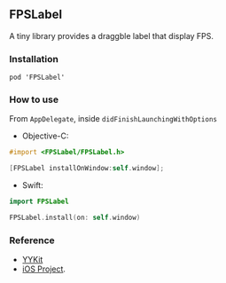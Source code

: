## FPSLabel
A tiny library provides a draggble label that display FPS.

### Installation
```pod
pod 'FPSLabel'
```

### How to use
From `AppDelegate`, inside `didFinishLaunchingWithOptions`
* Objective-C: 
```objective-c 
#import <FPSLabel/FPSLabel.h>

[FPSLabel installOnWindow:self.window]; 
```
* Swift: 
```swift 
import FPSLabel

FPSLabel.install(on: self.window) 
```

### Reference
* [YYKit](https://github.com/ibireme/YYKit) 
* [iOS Project](https://github.com/NJHu/iOSProject.git).
